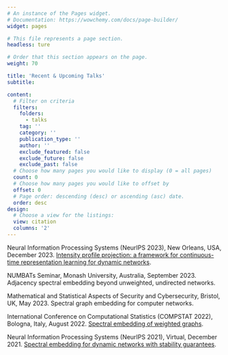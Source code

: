 ```yaml
---
# An instance of the Pages widget.
# Documentation: https://wowchemy.com/docs/page-builder/
widget: pages

# This file represents a page section.
headless: ture

# Order that this section appears on the page.
weight: 70

title: 'Recent & Upcoming Talks'
subtitle:

content:
  # Filter on criteria
  filters:
    folders:
      - talks
    tag: ''
    category: ''
    publication_type: ''
    author: ''
    exclude_featured: false
    exclude_future: false
    exclude_past: false
  # Choose how many pages you would like to display (0 = all pages)
  count: 0
  # Choose how many pages you would like to offset by
  offset: 0
  # Page order: descending (desc) or ascending (asc) date.
  order: desc
design:
  # Choose a view for the listings:
  view: citation
  columns: '2'
---
```


Neural Information Processing Systems (NeurIPS 2023), New Orleans, USA, December 2023. [Intensity profile projection: a framework for continuous-time representation learning for dynamic networks](https://nips.cc/virtual/2023/poster/71504).

NUMBATs Seminar, Monash University, Australia, September 2023. Adjacency spectral embedding beyond unweighted, undirected networks.

Mathematical and Statistical Aspects of Security and Cybersecurity, Bristol, UK, May 2023. Spectral graph embedding for computer networks.

International Conference on Computational Statistics (COMPSTAT 2022), Bologna, Italy, August 2022. [Spectral embedding of weighted graphs](http://www.cmstatistics.org/RegistrationsV2/COMPSTAT2022/viewSubmission.php?in=379&token=r7ro998nr741p5o64r6r2qp67o286n48).

Neural Information Processing Systems (NeurIPS 2021), Virtual, December 2021. [Spectral embedding for dynamic networks with stability guarantees](https://neurips.cc/virtual/2021/poster/28308).